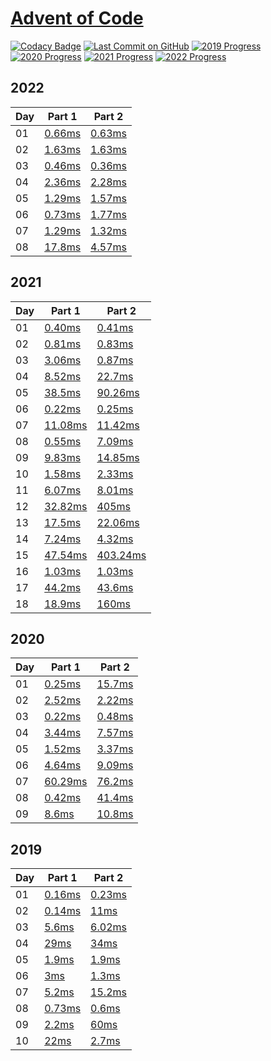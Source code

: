 # [Advent of Code](https://adventofcode.com/)

[![Codacy Badge](https://api.codacy.com/project/badge/Grade/1528dc46d6b646d99d61aa940c6c12e6)](https://www.codacy.com/manual/caboyd/advent-of-code)
[![Last Commit on GitHub](https://img.shields.io/github/last-commit/caboyd/advent-of-code.svg)](https://github.com/caboyd/advent-of-code) 
[![2019 Progress](https://img.shields.io/endpoint?url=https://raw.githubusercontent.com/caboyd/advent-of-code/master/.badges/2019.json)](src/2019)
[![2020 Progress](https://img.shields.io/endpoint?url=https://raw.githubusercontent.com/caboyd/advent-of-code/master/.badges/2020.json)](src/2020)
[![2021 Progress](https://img.shields.io/endpoint?url=https://raw.githubusercontent.com/caboyd/advent-of-code/master/.badges/2021.json)](src/2021)
[![2022 Progress](https://img.shields.io/endpoint?url=https://raw.githubusercontent.com/caboyd/advent-of-code/master/.badges/2022.json)](src/2022)

## 2022

| Day | Part 1                                | Part 2                                 |
| --- | ------------------------------------- | -------------------------------------- |
| 01  | [0.66ms](src/2022/day01/part_one.ts)  | [0.63ms](src/2022/day01/part_two.ts)   |
| 02  | [1.63ms](src/2022/day02/part_one.ts)  | [1.63ms](src/2022/day02/part_two.ts)   |
| 03  | [0.46ms](src/2022/day03/part_one.ts)  | [0.36ms](src/2022/day03/part_two.ts)   |
| 04  | [2.36ms](src/2022/day04/part_one.ts)  | [2.28ms](src/2022/day04/part_two.ts)   |
| 05  | [1.29ms](src/2022/day05/part_one.ts)  | [1.57ms](src/2022/day05/part_two.ts)   |
| 06  | [0.73ms](src/2022/day06/part_one.ts)  | [1.77ms](src/2022/day06/part_two.ts)   |
| 07  | [1.29ms](src/2022/day07/part_one.ts)  | [1.32ms](src/2022/day07/part_two.ts)   |
| 08  | [17.8ms](src/2022/day08/part_one.ts)  | [4.57ms](src/2022/day08/part_two.ts)   |

## 2021

| Day | Part 1                                | Part 2                                 |
| --- | ------------------------------------- | -------------------------------------- |
| 01  | [0.40ms](src/2021/day01/part_one.ts)  | [0.41ms](src/2021/day01/part_two.ts)   |
| 02  | [0.81ms](src/2021/day02/part_one.ts)  | [0.83ms](src/2021/day02/part_two.ts)   |
| 03  | [3.06ms](src/2021/day03/part_one.ts)  | [0.87ms](src/2021/day03/part_two.ts)   |
| 04  | [8.52ms](src/2021/day04/part_one.ts)  | [22.7ms](src/2021/day04/part_two.ts)   |
| 05  | [38.5ms](src/2021/day05/part_one.ts)  | [90.26ms](src/2021/day05/part_two.ts)  |
| 06  | [0.22ms](src/2021/day06/part_one.ts)  | [0.25ms](src/2021/day06/part_two.ts)   |
| 07  | [11.08ms](src/2021/day07/part_one.ts) | [11.42ms](src/2021/day07/part_two.ts)  |
| 08  | [0.55ms](src/2021/day08/part_one.ts)  | [7.09ms](src/2021/day08/part_two.ts)   |
| 09  | [9.83ms](src/2021/day09/part_one.ts)  | [14.85ms](src/2021/day09/part_two.ts)  |
| 10  | [1.58ms](src/2021/day10/part_one.ts)  | [2.33ms](src/2021/day10/part_two.ts)   |
| 11  | [6.07ms](src/2021/day11/part_one.ts)  | [8.01ms](src/2021/day11/part_two.ts)   |
| 12  | [32.82ms](src/2021/day12/part_one.ts) | [405ms](src/2021/day12/part_two.ts)    |
| 13  | [17.5ms](src/2021/day13/part_one.ts)  | [22.06ms](src/2021/day13/part_two.ts)  |
| 14  | [7.24ms](src/2021/day14/part_one.ts)  | [4.32ms](src/2021/day14/part_two.ts)   |
| 15  | [47.54ms](src/2021/day15/part_one.ts) | [403.24ms](src/2021/day15/part_two.ts) |
| 16  | [1.03ms](src/2021/day16/part_one.ts)  | [1.03ms](src/2021/day16/part_two.ts)   |
| 17  | [44.2ms](src/2021/day17/part_one.ts)  | [43.6ms](src/2021/day17/part_two.ts)   |
| 18  | [18.9ms](src/2021/day18/part_one.ts)  | [160ms](src/2021/day18/part_two.ts)   |

## 2020

| Day | Part 1                                | Part 2                               |
| --- | ------------------------------------- | ------------------------------------ |
| 01  | [0.25ms](src/2020/day01/part_one.ts)  | [15.7ms](src/2020/day01/part_two.ts) |
| 02  | [2.52ms](src/2020/day02/part_one.ts)  | [2.22ms](src/2020/day02/part_two.ts) |
| 03  | [0.22ms](src/2020/day03/part_one.ts)  | [0.48ms](src/2020/day03/part_two.ts) |
| 04  | [3.44ms](src/2020/day04/part_one.ts)  | [7.57ms](src/2020/day04/part_two.ts) |
| 05  | [1.52ms](src/2020/day05/part_one.ts)  | [3.37ms](src/2020/day05/part_two.ts) |
| 06  | [4.64ms](src/2020/day06/part_one.ts)  | [9.09ms](src/2020/day06/part_two.ts) |
| 07  | [60.29ms](src/2020/day07/part_one.ts) | [76.2ms](src/2020/day07/part_two.ts) |
| 08  | [0.42ms](src/2020/day08/part_one.ts)  | [41.4ms](src/2020/day08/part_two.ts) |
| 09  | [8.6ms](src/2020/day09/part_one.ts)   | [10.8ms](src/2020/day09/part_two.ts) |

## 2019

| Day | Part 1                               | Part 2                               |
| --- | ------------------------------------ | ------------------------------------ |
| 01  | [0.16ms](src/2019/day01/part_one.ts) | [0.23ms](src/2019/day01/part_two.ts) |
| 02  | [0.14ms](src/2019/day02/part_one.ts) | [11ms](src/2019/day02/part_two.ts)   |
| 03  | [5.6ms](src/2019/day03/part_one.ts)  | [6.02ms](src/2019/day03/part_two.ts) |
| 04  | [29ms](src/2019/day04/part_one.ts)   | [34ms](src/2019/day04/part_two.ts)   |
| 05  | [1.9ms](src/2019/day05/part_one.ts)  | [1.9ms](src/2019/day05/part_two.ts)  |
| 06  | [3ms](src/2019/day06/part_one.ts)    | [1.3ms](src/2019/day06/part_two.ts)  |
| 07  | [5.2ms](src/2019/day07/part_one.ts)  | [15.2ms](src/2019/day07/part_two.ts) |
| 08  | [0.73ms](src/2019/day08/part_one.ts) | [0.6ms](src/2019/day08/part_two.ts)  |
| 09  | [2.2ms](src/2019/day09/part_one.ts)  | [60ms](src/2019/day09/part_two.ts)   |
| 10  | [22ms](src/2019/day10/part_one.ts)   | [2.7ms](src/2019/day10/part_two.ts)  |
